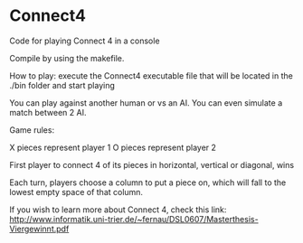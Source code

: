 # Connect4
Code for playing Connect 4 in a console

Compile by using the makefile.

How to play: execute the Connect4 executable file that will be located in the ./bin folder and start playing

You can play against another human or vs an AI.
You can even simulate a match between 2 AI.

Game rules:

X pieces represent player 1
O pieces represent player 2

First player to connect 4 of its pieces in horizontal, vertical or diagonal, wins

Each turn, players choose a column to put a piece on, which will fall to the lowest empty space of that column.

If you wish to learn more about Connect 4, check this link: 
http://www.informatik.uni-trier.de/~fernau/DSL0607/Masterthesis-Viergewinnt.pdf
